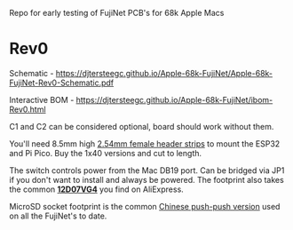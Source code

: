 Repo for early testing of FujiNet PCB's for 68k Apple Macs

# Rev0

Schematic - https://djtersteegc.github.io/Apple-68k-FujiNet/Apple-68k-FujiNet-Rev0-Schematic.pdf

Interactive BOM - https://djtersteegc.github.io/Apple-68k-FujiNet/ibom-Rev0.html

C1 and C2 can be considered optional, board should work without them.

You'll need 8.5mm high [2.54mm female header strips](https://www.aliexpress.us/item/2251832416528370.html) to mount the ESP32 and Pi Pico.  Buy the 1x40 versions and cut to length.

The switch controls power from the Mac DB19 port. Can be bridged via JP1 if you don't want to install and always be powered. The footprint also takes the common [**12D07VG4**](https://www.aliexpress.us/item/2255801015765871.html) you find on AliExpress.

MicroSD socket footprint is the common [Chinese push-push version](https://www.aliexpress.us/item/2251832613969983.html) used on all the FujiNet's to date.

